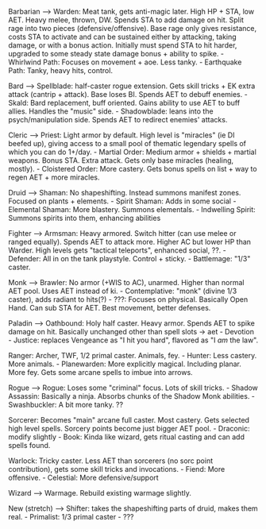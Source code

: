 Barbarian --> Warden: Meat tank, gets anti-magic later. High HP + STA, low AET. Heavy melee, thrown, DW. Spends STA to add damage on hit. Split rage into two pieces (defensive/offensive). Base rage only gives resistance, costs STA to activate and can be sustained either by attacking, taking damage, or with a bonus action. Initially must spend STA to hit harder, upgraded to some steady state damage bonus + ability to spike.
	- Whirlwind Path: Focuses on movement + aoe. Less tanky.
	- Earthquake Path: Tanky, heavy hits, control.

Bard --> Spellblade: half-caster rogue extension. Gets skill tricks + EK extra attack (cantrip + attack). Base loses BI. Spends AET to debuff enemies.
	- Skald: Bard replacement, buff oriented. Gains ability to use AET to buff allies. Handles the "music" side.
	- Shadowblade: leans into the psych/manipulation side. Spends AET to redirect enemies' attacks.

Cleric --> Priest: Light armor by default. High level is "miracles" (ie DI beefed up), giving access to a small pool of thematic legendary spells of which you can do 1+/day.
	- Martial Order: Medium armor + shields + martial weapons. Bonus STA. Extra attack. Gets only base miracles (healing, mostly).
	- Cloistered Order: More castery. Gets bonus spells on list + way to regen AET + more miracles.

Druid --> Shaman: No shapeshifting. Instead summons manifest zones. Focused on plants + elements.
	- Spirit Shaman: Adds in some social
	- Elemental Shaman: More blastery. Summons elementals.
	- Indwelling Spirit: Summons spirits into them, enhancing abilities

Fighter --> Armsman: Heavy armored. Switch hitter (can use melee or ranged equally). Spends AET to attack more. Higher AC but lower HP than Warder. High levels gets "tactical teleports", enhanced social, ??.
	- Defender: All in on the tank playstyle. Control + sticky.
	- Battlemage: "1/3" caster.

Monk --> Brawler: No armor (+WIS to AC), unarmed. Higher than normal AET pool. Uses AET instead of ki.
	- Contemplative: "monk" (divine 1/3 caster), adds radiant to hits(?)
	- ???: Focuses on physical. Basically Open Hand. Can sub STA for AET. Best movement, better defenses.

Paladin --> Oathbound: Holy half caster. Heavy armor. Spends AET to spike damage on hit. Basically unchanged other than spell slots -> aet
	- Devotion
	- Justice: replaces Vengeance as "I hit you hard", flavored as "I _am_ the law".

Ranger: Archer, TWF, 1/2 primal caster. Animals, fey.
	- Hunter: Less castery. More animals.
	- Planewarden: More explicitly magical. Including planar. More fey. Gets some arcane spells to imbue into arrows.

Rogue --> Rogue: Loses some "criminal" focus. Lots of skill tricks.
	- Shadow Assassin: Basically a ninja. Absorbs chunks of the Shadow Monk abilities.
	- Swashbuckler: A bit more tanky. ??

Sorcerer: Becomes "main" arcane full caster. Most castery. Gets selected high level spells. Sorcery points become just bigger AET pool.
	- Draconic: modify slightly
	- Book: Kinda like wizard, gets ritual casting and can add spells found.

Warlock: Tricky caster. Less AET than sorcerers (no sorc point contribution), gets some skill tricks and invocations.
	- Fiend: More offensive.
	- Celestial: More defensive/support

Wizard --> Warmage. Rebuild existing warmage slightly.

New (stretch) --> Shifter: takes the shapeshifting parts of druid, makes them real.
	- Primalist: 1/3 primal caster
	- ???